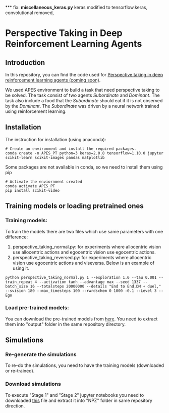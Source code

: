 *** fix: **miscellaneous_keras.py** keras modified to tensorflow.keras, convolutional removed,
# Perspective Taking in Deep Reinforcement Learning Agents
## Introduction
In this repository, you can find the code used for [Perspective taking in deep reinforcement learning agents (coming soon)](https://arxiv.org/).

We used APES environment to build a task that need perspective taking to be solved. The task consist of two agents *Subordinate* and *Dominant*. The task also include a food that the *Subordinate* should eat if it is not observed by the *Dominant*. The *Subordinate* was driven by a neural network trained using reinforcement learning.
## Installation 
The instruction for installation (using anaconda):
```
# Create an environment and install the required packages.
conda create -n APES_PT python=3 keras=2.0.8 tensorflow=1.10.0 jupyter scikit-learn scikit-images pandas matplotlib 
```
Some packages are not available in conda, so we need to install them using pip
```
# Activate the enviornment created
conda activate APES_PT
pip install scikit-video
```
## Training models or loading pretrained ones
### Training models: 
To train the models there are two files which use same parameters with one difference:
1. perspective_taking_normal.py: for experiments where allocentric vision use allocentric actions and egocentric vision use egocentric actions. 
2. perspective_taking_reversed.py: for experiments where allocentric vision use egocentric actions and viseversa.
Below is an example of using it.
```
python perspective_taking_normal.py 1 --exploration 1.0 --tau 0.001 --train_repeat 4 --activation tanh --advantage max --seed 1337 --batch_size 16 --totalsteps 20000000 --details "End to End,DM + duel," --svision 180 --max_timesteps 100 --rwrdschem 0 1000 -0.1 --Level 3 --Ego
```
### Load pre-trained models:
You can download the pre-trained models from [here](https://drive.google.com/file/d/1yQqOxCPAhApKMj0nZT1BT03hluNy-zDz/view?usp=sharing). You need to extract them into "output" folder in the same repository directory.

## Simulations
### Re-generate the simulations
To re-do the simulations, you need to have the training models (downloaded or re-trained). 
### Download simulations
To execute "Stage 1" and "Stage 2" jupyter notebooks you need to downloaded  [this](https://drive.google.com/file/d/1c_UZAYQdGAnRIkH21zfsMktGPtpzRCUj/view?usp=sharing) file and extract it into "NPZ" folder in same repository direction. 
